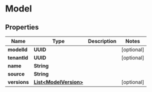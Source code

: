 

# Model


## Properties

| Name | Type | Description | Notes |
|------------ | ------------- | ------------- | -------------|
|**modelId** | **UUID** |  |  [optional] |
|**tenantId** | **UUID** |  |  [optional] |
|**name** | **String** |  |  |
|**source** | **String** |  |  |
|**versions** | [**List&lt;ModelVersion&gt;**](ModelVersion.md) |  |  [optional] |



